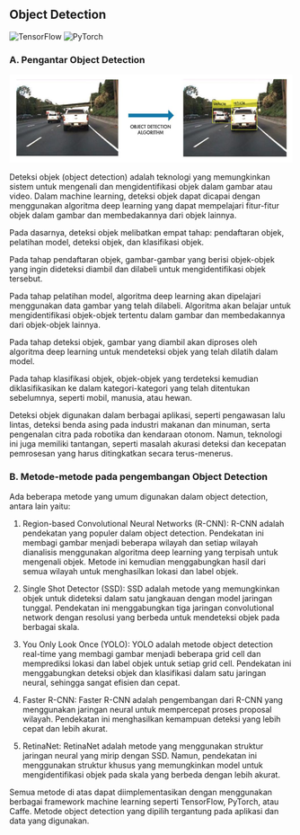 ## Object Detection
![TensorFlow][tensorflow-badge]
![PyTorch][pytorch-badge]

### A. Pengantar Object Detection

![Object Detection][img1]

Deteksi objek (object detection) adalah teknologi yang memungkinkan sistem untuk mengenali dan mengidentifikasi objek dalam gambar atau video. Dalam machine learning, deteksi objek dapat dicapai dengan menggunakan algoritma deep learning yang dapat mempelajari fitur-fitur objek dalam gambar dan membedakannya dari objek lainnya.

Pada dasarnya, deteksi objek melibatkan empat tahap: pendaftaran objek, pelatihan model, deteksi objek, dan klasifikasi objek.

Pada tahap pendaftaran objek, gambar-gambar yang berisi objek-objek yang ingin dideteksi diambil dan dilabeli untuk mengidentifikasi objek tersebut.

Pada tahap pelatihan model, algoritma deep learning akan dipelajari menggunakan data gambar yang telah dilabeli. Algoritma akan belajar untuk mengidentifikasi objek-objek tertentu dalam gambar dan membedakannya dari objek-objek lainnya.

Pada tahap deteksi objek, gambar yang diambil akan diproses oleh algoritma deep learning untuk mendeteksi objek yang telah dilatih dalam model.

Pada tahap klasifikasi objek, objek-objek yang terdeteksi kemudian diklasifikasikan ke dalam kategori-kategori yang telah ditentukan sebelumnya, seperti mobil, manusia, atau hewan.

Deteksi objek digunakan dalam berbagai aplikasi, seperti pengawasan lalu lintas, deteksi benda asing pada industri makanan dan minuman, serta pengenalan citra pada robotika dan kendaraan otonom. Namun, teknologi ini juga memiliki tantangan, seperti masalah akurasi deteksi dan kecepatan pemrosesan yang harus ditingkatkan secara terus-menerus.

### B. Metode-metode pada pengembangan Object Detection

Ada beberapa metode yang umum digunakan dalam object detection, antara lain yaitu:

1. Region-based Convolutional Neural Networks (R-CNN): R-CNN adalah pendekatan yang populer dalam object detection. Pendekatan ini membagi gambar menjadi beberapa wilayah dan setiap wilayah dianalisis menggunakan algoritma deep learning yang terpisah untuk mengenali objek. Metode ini kemudian menggabungkan hasil dari semua wilayah untuk menghasilkan lokasi dan label objek.

2. Single Shot Detector (SSD): SSD adalah metode yang memungkinkan objek untuk dideteksi dalam satu jangkauan dengan model jaringan tunggal. Pendekatan ini menggabungkan tiga jaringan convolutional network dengan resolusi yang berbeda untuk mendeteksi objek pada berbagai skala.

3. You Only Look Once (YOLO): YOLO adalah metode object detection real-time yang membagi gambar menjadi beberapa grid cell dan memprediksi lokasi dan label objek untuk setiap grid cell. Pendekatan ini menggabungkan deteksi objek dan klasifikasi dalam satu jaringan neural, sehingga sangat efisien dan cepat.

4. Faster R-CNN: Faster R-CNN adalah pengembangan dari R-CNN yang menggunakan jaringan neural untuk mempercepat proses proposal wilayah. Pendekatan ini menghasilkan kemampuan deteksi yang lebih cepat dan lebih akurat.

5. RetinaNet: RetinaNet adalah metode yang menggunakan struktur jaringan neural yang mirip dengan SSD. Namun, pendekatan ini menggunakan struktur khusus yang memungkinkan model untuk mengidentifikasi objek pada skala yang berbeda dengan lebih akurat.

Semua metode di atas dapat diimplementasikan dengan menggunakan berbagai framework machine learning seperti TensorFlow, PyTorch, atau Caffe. Metode object detection yang dipilih tergantung pada aplikasi dan data yang digunakan.

<!-- REF -->
[tensorflow-badge]: https://img.shields.io/badge/TensorFlow-%23FF6F00.svg?style=for-the-badge&logo=TensorFlow&logoColor=white
[pytorch-badge]: https://img.shields.io/badge/PyTorch-%23EE4C2C.svg?style=for-the-badge&logo=PyTorch&logoColor=white

[img1]: docs/assets/object_detection_algo.jpg
